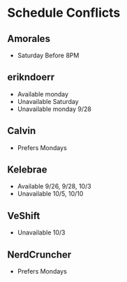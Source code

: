 # Schedule Conflicts

## Amorales

-   Saturday Before 8PM

## erikndoerr

-   Available monday
-   Unavailable Saturday
-   Unavailable monday 9/28

## Calvin

-   Prefers Mondays

## Kelebrae

-   Available 9/26, 9/28, 10/3
-   Unavailable 10/5, 10/10

## VeShift

-   Unavailable 10/3

## NerdCruncher

-   Prefers Mondays

